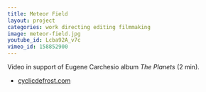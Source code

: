 ```yaml
---
title: Meteor Field
layout: project
categories: work directing editing filmmaking
image: meteor-field.jpg
youtube_id: Lcba92A_v7c
vimeo_id: 158852900
---
```


Video in support of Eugene Carchesio album _The Planets_ (2 min).

- [cyclicdefrost.com](http://www.cyclicdefrost.com/2016/04/watch-eugene-carchesios-new-piece-meteor-field/)
